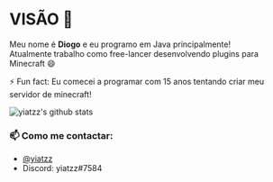 # VISÃO 👋

Meu nome é **Diogo** e eu programo em Java principalmente!<br>
Atualmente trabalho como free-lancer desenvolvendo plugins para Minecraft 😄

⚡ Fun fact: Eu comecei a programar com 15 anos tentando criar meu servidor de minecraft!

![yiatzz's github stats](https://github-readme-stats.vercel.app/api?username=yiatzz&count_private=true&theme=radical)

### 📫 Como me contactar:
  - [@yiatzz](https://twitter.com/yiatzz)
  - Discord: yiatzz#7584
